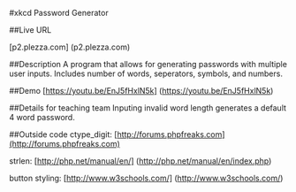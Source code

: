 #xkcd Password Generator

##Live URL

[p2.plezza.com] (p2.plezza.com)

##Description
A program that allows for generating passwords with multiple user inputs. Includes number of words, seperators, symbols, and numbers.

##Demo
[https://youtu.be/EnJ5fHxlN5k] (https://youtu.be/EnJ5fHxlN5k)

##Details for teaching team
Inputing invalid word length generates a default 4 word password.

##Outside code
ctype_digit: [http://forums.phpfreaks.com](http://forums.phpfreaks.com)

strlen: [http://php.net/manual/en/] (http://php.net/manual/en/index.php)

button styling: [http://www.w3schools.com/] (http://www.w3schools.com/)
